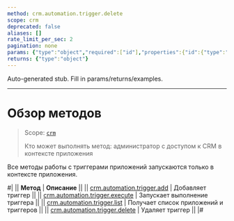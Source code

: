 ```yaml
---
method: crm.automation.trigger.delete
scope: crm
deprecated: false
aliases: []
rate_limit_per_sec: 2
pagination: none
params: {"type":"object","required":["id"],"properties":{"id":{"type":"integer"}}}
returns: {"type":"object"}
---
```


Auto-generated stub. Fill in params/returns/examples.

---

# Обзор методов

> Scope: [`crm`](../../../scopes/permissions.md)
>
> Кто может выполнять метод: администратор с доступом к CRM в контексте приложения  

Все методы работы с триггерами приложений запускаются только в контексте приложения.

#|
|| **Метод** | **Описание** ||
|| [crm.automation.trigger.add](./crm-automation-trigger-add.md) | Добавляет триггер ||
|| [crm.automation.trigger.execute](./crm-automation-trigger-execute.md) | Запускает выполнение триггера ||
|| [crm.automation.trigger.list](./crm-automation-trigger-list.md) | Получает список приложений и триггеров ||
|| [crm.automation.trigger.delete](./crm-automation-trigger-delete.md) | Удаляет триггер ||
|#
